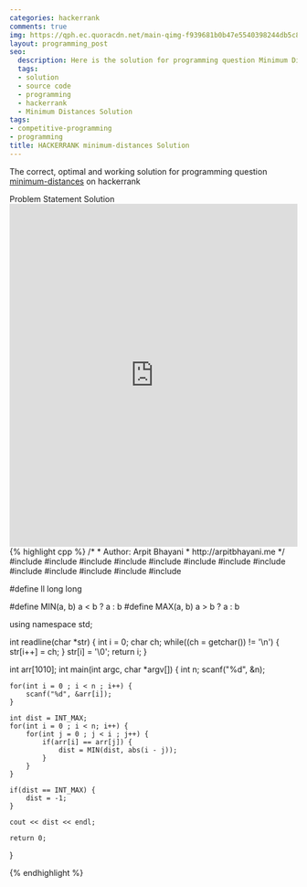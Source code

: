 ```yaml
---
categories: hackerrank
comments: true
img: https://qph.ec.quoracdn.net/main-qimg-f939681b0b47e5540398244db5c8966f?convert_to_webp=true
layout: programming_post
seo:
  description: Here is the solution for programming question Minimum Distances on hackerrank
  tags:
  - solution
  - source code
  - programming
  - hackerrank
  - Minimum Distances Solution
tags:
- competitive-programming
- programming
title: HACKERRANK minimum-distances Solution
---
```

The correct, optimal and working solution for programming question [minimum-distances](https://www.hackerrank.com/challenges/minimum-distances) on hackerrank

<div class="ui secondary pointing large menu">
  <a class="grey item" data-tab="problem-statement">
    Problem Statement
  </a>
  <a class="active item grey" data-tab="solution">
    Solution
  </a>
</div>
<div class="ui bottom attached tab" data-tab="problem-statement">
    <iframe src="https://www.hackerrank.com/challenges/minimum-distances" width="100%" height="600px" style="overflow: scroll; border: none;"></iframe>
</div>
<div class="ui bottom attached active tab" data-tab="solution">
{% highlight cpp %}
/*
 *  Author: Arpit Bhayani
 *  http://arpitbhayani.me
 */
#include <cmath>
#include <cstdio>
#include <cstdlib>
#include <climits>
#include <deque>
#include <iostream>
#include <list>
#include <limits>
#include <map>
#include <queue>
#include <set>
#include <stack>
#include <vector>

#define ll long long

#define MIN(a, b) a < b ? a : b
#define MAX(a, b) a > b ? a : b

using namespace std;

int readline(char *str) {
    int i = 0;
    char ch;
    while((ch = getchar()) != '\n') {
        str[i++] = ch;
    }
    str[i] = '\0';
    return i;
}

int arr[1010];
int main(int argc, char *argv[]) {
    int n;
    scanf("%d", &n);

    for(int i = 0 ; i < n ; i++) {
        scanf("%d", &arr[i]);
    }

    int dist = INT_MAX;
    for(int i = 0 ; i < n; i++) {
        for(int j = 0 ; j < i ; j++) {
            if(arr[i] == arr[j]) {
                dist = MIN(dist, abs(i - j));
            }
        }
    }

    if(dist == INT_MAX) {
        dist = -1;
    }

    cout << dist << endl;

    return 0;
}

{% endhighlight %}
</div>
